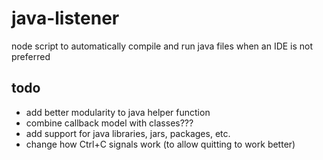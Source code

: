 # java-listener

node script to automatically compile and run java files when an IDE is not preferred

## todo

* add better modularity to java helper function
* combine callback model with classes???
* add support for java libraries, jars, packages, etc.
* change how Ctrl+C signals work (to allow quitting to work better)
